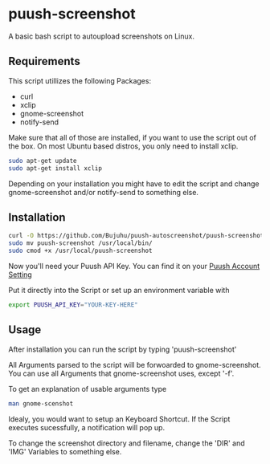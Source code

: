 puush-screenshot
====================

A basic bash script to autoupload screenshots on Linux.

Requirements
------------

This script utillizes the following Packages:
* curl
* xclip
* gnome-screenshot
* notify-send

Make sure that all of those are installed, if you want to use the script out of the box. On most Ubuntu based distros, you only need to install xclip.

```bash
sudo apt-get update
sudo apt-get install xclip
```
Depending on your installation you might have to edit the script and change gnome-screenshot and/or notify-send to something else.

Installation
------------

```bash
curl -O https://github.com/Bujuhu/puush-autoscreenshot/puush-screenshot
sudo mv puush-screenshot /usr/local/bin/
sudo cmod +x /usr/local/puush-screenshot
```
Now you'll need your Puush API Key. You can find it on your [Puush Account Setting](http://puush.me/account/settings)

Put it directly into the Script or set up an environment variable with 
```bash
export PUUSH_API_KEY="YOUR-KEY-HERE"
```

Usage
-----
After installation you can run the script by typing 'puush-screenshot'

All Arguments parsed to the script will be forwoarded to gnome-screenshot. 
You can use all Arguments that gnome-screenshot uses, except '-f'.

To get an explanation of usable arguments type
```bash
man gnome-scenshot
```
Idealy, you would want to setup an Keyboard Shortcut.
If the Script executes sucessfully, a notification will pop up.

To change the screenshot directory and filename, change the 'DIR' and 'IMG' Variables to something else.

